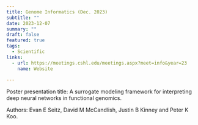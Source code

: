 ```yaml
---
title: Genome Informatics (Dec. 2023)
subtitle: ""
date: 2023-12-07
summary: ""
draft: false
featured: true
tags:
  - Scientific
links:
  - url: https://meetings.cshl.edu/meetings.aspx?meet=info&year=23
    name: Website
    
---
```


Poster presentation title: A surrogate modeling framework for interpreting deep neural networks in functional genomics.

Authors: Evan E Seitz, David M McCandlish, Justin B Kinney and Peter K Koo.
